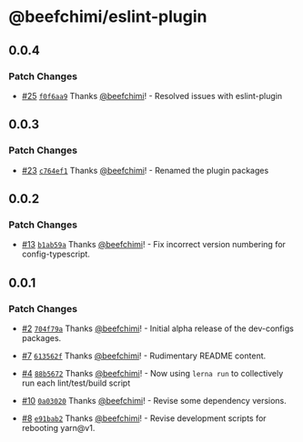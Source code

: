 # @beefchimi/eslint-plugin

## 0.0.4

### Patch Changes

- [#25](https://github.com/beefchimi/dev-configs/pull/25) [`f0f6aa9`](https://github.com/beefchimi/dev-configs/commit/f0f6aa98c50214ef49385fd94ffaf3bd7c64d666) Thanks [@beefchimi](https://github.com/beefchimi)! - Resolved issues with eslint-plugin

## 0.0.3

### Patch Changes

- [#23](https://github.com/beefchimi/dev-configs/pull/23) [`c764ef1`](https://github.com/beefchimi/dev-configs/commit/c764ef1195226d90835c16a9dca788bd011d0ce0) Thanks [@beefchimi](https://github.com/beefchimi)! - Renamed the plugin packages

## 0.0.2

### Patch Changes

- [#13](https://github.com/beefchimi/dev-configs/pull/13) [`b1ab59a`](https://github.com/beefchimi/dev-configs/commit/b1ab59a5dd6465936f8f90858317d0d923fd0c9f) Thanks [@beefchimi](https://github.com/beefchimi)! - Fix incorrect version numbering for config-typescript.

## 0.0.1

### Patch Changes

- [#2](https://github.com/beefchimi/dev-configs/pull/2) [`704f79a`](https://github.com/beefchimi/dev-configs/commit/704f79a27d2402f9c79d1748b3821920114e7088) Thanks [@beefchimi](https://github.com/beefchimi)! - Initial alpha release of the dev-configs packages.

- [#7](https://github.com/beefchimi/dev-configs/pull/7) [`613562f`](https://github.com/beefchimi/dev-configs/commit/613562f9839b1b6d0bd437f7a323aa2f9154de4b) Thanks [@beefchimi](https://github.com/beefchimi)! - Rudimentary README content.

- [#4](https://github.com/beefchimi/dev-configs/pull/4) [`88b5672`](https://github.com/beefchimi/dev-configs/commit/88b5672b74a58b47a39a161b2366307c76fcc6fc) Thanks [@beefchimi](https://github.com/beefchimi)! - Now using `lerna run` to collectively run each lint/test/build script

- [#10](https://github.com/beefchimi/dev-configs/pull/10) [`0a03020`](https://github.com/beefchimi/dev-configs/commit/0a030204e412ec245b7ee4f0ff5671745b15a0c9) Thanks [@beefchimi](https://github.com/beefchimi)! - Revise some dependency versions.

- [#8](https://github.com/beefchimi/dev-configs/pull/8) [`e91bab2`](https://github.com/beefchimi/dev-configs/commit/e91bab2ca84ef4dd2aabb52290edf3ca3bb134b6) Thanks [@beefchimi](https://github.com/beefchimi)! - Revise development scripts for rebooting yarn@v1.
